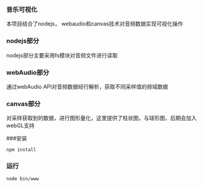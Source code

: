 ### 音乐可视化

本项目结合了nodejs， webaudio和canvas技术对音频数据实现可视化操作

### nodejs部分
nodejs部分主要采用fs模块对音频文件进行读取

### webAudio部分
通过webAudio API对音频数据经行解析，获取不同采样值的频域数据

### canvas部分
对采样获取到的数据，进行图形量化，这里提供了柱状图，与球形图，后期会加入webGL支持

###安装
```
npm install

```

### 运行
```
node bin/www

```